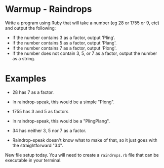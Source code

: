 # Warmup - Raindrops

Write a program using Ruby that will take a number (eg 28 or 1755 or 9, etc) and output the following:

- If the number contains 3 as a factor, output 'Pling'.
- If the number contains 5 as a factor, output 'Plang'.
- If the number contains 7 as a factor, output 'Plong'.
- If the number does not contain 3, 5, or 7 as a factor, output the number as a string.

# Examples

- 28 has 7 as a factor.

* In raindrop-speak, this would be a simple "Plong".

- 1755 has 3 and 5 as factors.

* In raindrop-speak, this would be a "PlingPlang".

- 34 has neither 3, 5 nor 7 as a factor.

* Raindrop-speak doesn't know what to make of that, so it just goes with the straightforward "34".

New file setup today. You will need to create a `raindrops.rb` file that can be executable in your terminal.
